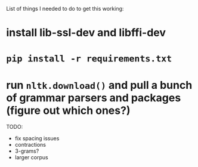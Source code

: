 List of things I needed to do to get this working:


# install lib-ssl-dev and libffi-dev
# `pip install -r requirements.txt`
# run `nltk.download()` and pull a bunch of grammar parsers and packages (figure out which ones?)


TODO:
- fix spacing issues
- contractions
- 3-grams?
- larger corpus
